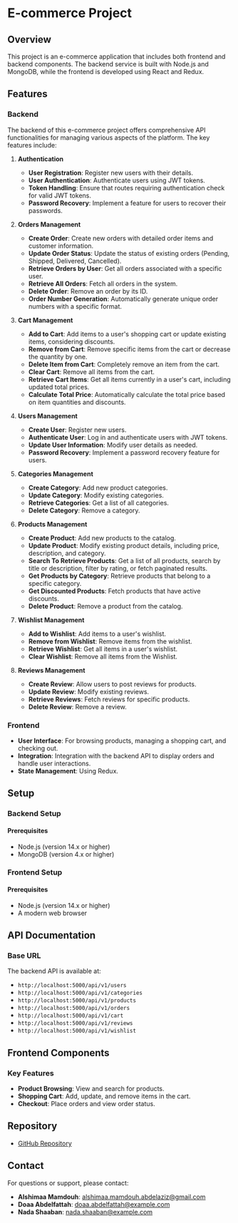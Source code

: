 # E-commerce Project

## Overview

This project is an e-commerce application that includes both frontend and backend components. The backend service is built with Node.js and MongoDB, while the frontend is developed using React and Redux.

## Features

### Backend

The backend of this e-commerce project offers comprehensive API functionalities for managing various aspects of the platform. The key features include:

1. **Authentication**
   - **User Registration**: Register new users with their details.
   - **User Authentication**: Authenticate users using JWT tokens.
   - **Token Handling**: Ensure that routes requiring authentication check for valid JWT tokens.
   - **Password Recovery**: Implement a feature for users to recover their passwords.

2. **Orders Management**
   - **Create Order**: Create new orders with detailed order items and customer information.
   - **Update Order Status**: Update the status of existing orders (Pending, Shipped, Delivered, Cancelled).
   - **Retrieve Orders by User**: Get all orders associated with a specific user.
   - **Retrieve All Orders**: Fetch all orders in the system.
   - **Delete Order**: Remove an order by its ID.
   - **Order Number Generation**: Automatically generate unique order numbers with a specific format.

3. **Cart Management**
   - **Add to Cart**: Add items to a user's shopping cart or update existing items, considering discounts.
   - **Remove from Cart**: Remove specific items from the cart or decrease the quantity by one.
   - **Delete Item from Cart**: Completely remove an item from the cart.
   - **Clear Cart**: Remove all items from the cart.
   - **Retrieve Cart Items**: Get all items currently in a user's cart, including updated total prices.
   - **Calculate Total Price**: Automatically calculate the total price based on item quantities and discounts.

4. **Users Management**
   - **Create User**: Register new users.
   - **Authenticate User**: Log in and authenticate users with JWT tokens.
   - **Update User Information**: Modify user details as needed.
   - **Password Recovery**: Implement a password recovery feature for users.

5. **Categories Management**
   - **Create Category**: Add new product categories.
   - **Update Category**: Modify existing categories.
   - **Retrieve Categories**: Get a list of all categories.
   - **Delete Category**: Remove a category.

6. **Products Management**
   - **Create Product**: Add new products to the catalog.
   - **Update Product**: Modify existing product details, including price, description, and category.
   - **Search To Retrieve Products**: Get a list of all products, search by title or description, filter by rating, or fetch paginated results.
   - **Get Products by Category**: Retrieve products that belong to a specific category.
   - **Get Discounted Products**: Fetch products that have active discounts.
   - **Delete Product**: Remove a product from the catalog.  

7. **Wishlist Management**
   - **Add to Wishlist**: Add items to a user's wishlist.
   - **Remove from Wishlist**: Remove items from the wishlist.
   - **Retrieve Wishlist**: Get all items in a user's wishlist.
   - **Clear Wishlist**: Remove all items from the Wishlist.

8. **Reviews Management**
   - **Create Review**: Allow users to post reviews for products.
   - **Update Review**: Modify existing reviews.
   - **Retrieve Reviews**: Fetch reviews for specific products.
   - **Delete Review**: Remove a review.

### Frontend

- **User Interface**: For browsing products, managing a shopping cart, and checking out.
- **Integration**: Integration with the backend API to display orders and handle user interactions.
- **State Management**: Using Redux.

## Setup

### Backend Setup

#### Prerequisites
- Node.js (version 14.x or higher)
- MongoDB (version 4.x or higher)

### Frontend Setup

#### Prerequisites
- Node.js (version 14.x or higher)
- A modern web browser

## API Documentation

### Base URL

The backend API is available at:

- `http://localhost:5000/api/v1/users`
- `http://localhost:5000/api/v1/categories`
- `http://localhost:5000/api/v1/products`
- `http://localhost:5000/api/v1/orders`
- `http://localhost:5000/api/v1/cart`
- `http://localhost:5000/api/v1/reviews`
- `http://localhost:5000/api/v1/wishlist`

## Frontend Components

### Key Features
- **Product Browsing**: View and search for products.
- **Shopping Cart**: Add, update, and remove items in the cart.
- **Checkout**: Place orders and view order status.

## Repository

- [GitHub Repository](https://github.com/doaaabdelfattah/E-commerce-Project)

## Contact

For questions or support, please contact:

- **Alshimaa Mamdouh**: alshimaa.mamdouh.abdelaziz@gmail.com
- **Doaa Abdelfattah**: doaa.abdelfattah@example.com
- **Nada Shaaban**: nada.shaaban@example.com
